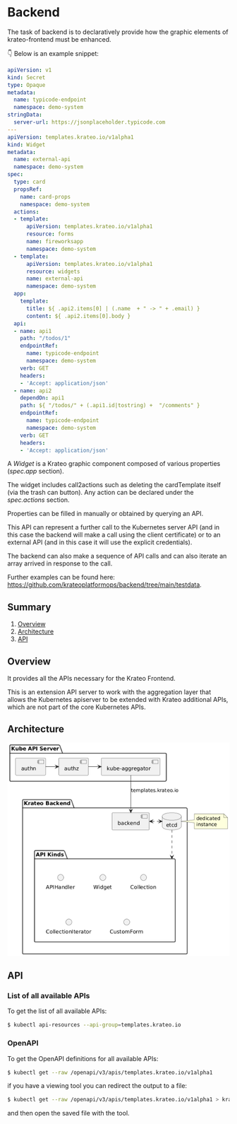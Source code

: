 # Backend

The task of backend is to declaratively provide how the graphic elements of krateo-frontend must be enhanced.

👇 Below is an example snippet:

```yaml
apiVersion: v1
kind: Secret
type: Opaque
metadata:
  name: typicode-endpoint
  namespace: demo-system
stringData:
  server-url: https://jsonplaceholder.typicode.com
---
apiVersion: templates.krateo.io/v1alpha1
kind: Widget
metadata:
  name: external-api
  namespace: demo-system
spec:
  type: card
  propsRef:
    name: card-props
    namespace: demo-system
  actions:
  - template:
      apiVersion: templates.krateo.io/v1alpha1
      resource: forms
      name: fireworksapp
      namespace: demo-system
  - template:
      apiVersion: templates.krateo.io/v1alpha1
      resource: widgets
      name: external-api
      namespace: demo-system
  app:
    template:
      title: ${ .api2.items[0] | (.name  + " -> " + .email) }
      content: ${ .api2.items[0].body }
  api:
  - name: api1
    path: "/todos/1"
    endpointRef:
      name: typicode-endpoint
      namespace: demo-system
    verb: GET
    headers:
    - 'Accept: application/json'
  - name: api2
    dependOn: api1
    path: ${ "/todos/" + (.api1.id|tostring) +  "/comments" }
    endpointRef:
      name: typicode-endpoint
      namespace: demo-system
    verb: GET
    headers:
    - 'Accept: application/json'
 ```

A _Widget_ is a Krateo graphic component composed of various properties (_spec.app_ section).

The widget includes call2actions such as deleting the cardTemplate itself (via the trash can button). Any action can be declared under the _spec.actions_ section.

Properties can be filled in manually or obtained by querying an API.

This API can represent a further call to the Kubernetes server API (and in this case the backend will make a call using the client certificate) or to an external API (and in this case it will use the explicit credentials).

The backend can also make a sequence of API calls and can also iterate an array arrived in response to the call.

Further examples can be found here: https://github.com/krateoplatformops/backend/tree/main/testdata.

## Summary

1. [Overview](#overview)
2. [Architecture](#architecture)
3. [API](#api)


## Overview

It provides all the APIs necessary for the Krateo Frontend.

This is an extension API server to work with the aggregation layer that allows the Kubernetes apiserver to be extended with Krateo additional APIs, which are not part of the core Kubernetes APIs.

## Architecture

![Krateo Backend](/img/backend-architecture.png)

## API


### List of all available APIs

To get the list of all available APIs:

```sh
$ kubectl api-resources --api-group=templates.krateo.io
```

### OpenAPI

To get the OpenAPI definitions for all available APIs:

```sh
$ kubectl get --raw /openapi/v3/apis/templates.krateo.io/v1alpha1
```

if you have a viewing tool you can redirect the output to a file:

```sh
$ kubectl get --raw /openapi/v3/apis/templates.krateo.io/v1alpha1 > krateo-backend-api.json
```

and then open the saved file with the tool.

